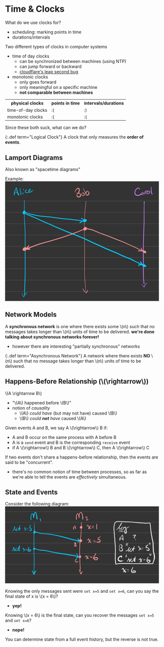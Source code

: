 # Time & Clocks

What do we use clocks for?
- scheduling: marking points in time
- durations/intervals

Two different types of clocks in computer systems
- time of day clocks
    - can be synchronized between machines (using NTP)
    - can jump forward or backward
    - [cloudflare's leap second bug](https://blog.cloudflare.com/how-and-why-the-leap-second-affected-cloudflare-dns/)
- monotonic clocks
    - only goes forward
    - only meaningful on a specific machine
    - **not comparable between machines**

<!-- TODO: Rewrite as markdown table! Requires fixing mdbook-classy to
not break on valid table inputs for some reason but no time rn lol -->
<table>
    <tr>
        <th>physical clocks</th>
        <th>points in time</th>
        <th>intervals/durations</th>
    </tr>
    <tr>
        <td>time-of-day clocks</td>
        <td>:(</td>
        <td>:)</td>
    </tr>
    <tr>
        <td>monotonic clocks</td>
        <td>:(</td>
        <td>:(</td>
    </tr>
</table>

Since these both suck, what can we do?

{:.def term="Logical Clock"}
A clock that only measures the **order of events**.

## Lamport Diagrams
Also known as "spacetime diagrams"

Example:
![basic lamport diagram](../static/basic-lamport.JPG)

## Network Models
A **synchronous network** is one where there exists some \\(n\\) such that no messages takes
longer than \\(n\\) units of time to be delivered.
**we're done talking about synchronous networks forever!**
- however there are interesting "partially synchronous" networks

{:.def term="Asynchronous Network"}
A network where there exists **NO** \\(n\\) such that no message takes
longer than \\(n\\) units of time to be delivered.

## Happens-Before Relationship (\\(\rightarrow\\))
\\(A \rightarrow B\\)
- "\\(A\\) happened before \\(B\\)"
- notion of *causality*
    - \\(A\\) *could have* (but may not have) caused \\(B\\)
    - \\(B\\) *could **not** have* caused \\(A\\)

Given events A and B, we say A \\(\rightarrow\\) B if:
- A and B occur on the same process with A before B
- A is a `send` event and B is the corresponding `receive` event
- if A \\(\rightarrow\\) B and B \\(\rightarrow\\) C, then A \\(\rightarrow\\) C

If two events don't share a happens-before relationship, then the events
are said to be "concurrent".
- there's no common notion of time between processes, so as far as we're
  able to tell the events are *effectively* simultaneous.

## State and Events

Consider the following diagram:
![state and events diagram](../static/state-events-lamport.JPG)

Knowing the only messages sent were `set x=5` and `set x=6`, can you say
the final state of x is \\(x = 6\\)?
- **yep!**

Knowing \\(x = 6\\) is the final state, can you recover the messages `set
x=5` and `set x=6`?
- **nope!**

You can determine state from a full event history, but the reverse is
not true.
